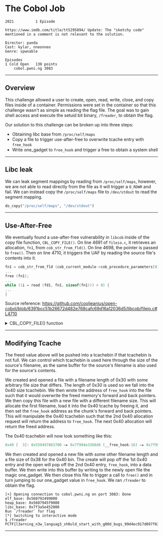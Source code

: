 # The Cobol Job
```
2021          1 Episode

https://www.imdb.com/title/tt5295894/ Update: The "sketchy code" mentioned in a comment is not relevant to the solution.

Director: panda
Cast: kylar, nneonneo
Genre: spwnable

Episodes
1 Cold Open   130 points
    cobol.pwni.ng 3083
```

---

## Overview

This challenge allowed a user to create, open, read, write, close, and copy files inside of a container. Permissions were set in the container so that this challenge wasn't as simple as reading the flag file. The goal was to gain shell access and execute the setuid bit binary, `/freader`, to obtain the flag.

Our solution to this challenge can be broken up into three steps:
* Obtaining libc base from `/proc/self/maps`
* Copy a file to trigger use-after-free to overwrite tcache entry with `free_hook`
* Write one_gadget to `free_hook` and trigger a free to obtain a system shell

---

## Libc leak

We can leak segment mappings by reading from `/proc/self/maps`, however, we are not able to read directly from the file as it will trigger a `O_RDWR` and fail.  We can instead copy the `/proc/self/maps` file to `/dev/stdout` to read the segment mapping.

```python
do_copy("/proc/self/maps", "/dev/stdout")
```

---

## Use-After-Free

We eventually found a use-after-free vulnerability in `libcob` inside of the copy file function, `CBL_COPY_FILE()`.  On line 4691 of `fileio.c`, it retrieves an allocation, `fn1`, from `cob_str_from_fld()`. On line 4698, the pointer is passed to `free()`. Then on line 4710, it triggers the UAF by reading the source file's contents into it.

```c
fn1 = cob_str_from_fld (cob_current_module->cob_procedure_parameters[0]);
...
free (fn1);
...
while ((i = read (fd1, fn1, sizeof(fn1))) > 0) {
...
}
```

Source reference: https://github.com/cooljeanius/open-cobol/blob/6391bcc51b26672d482e768cafc69d16a12036d5/libcob/fileio.c#L4710
<details>
  <summary>CBL_COPY_FILE() function</summary>

```c
int
CBL_COPY_FILE (unsigned char *fname1, unsigned char *fname2)
{
	char	*fn1;
	char	*fn2;
#ifdef	O_BINARY
	int	flag = O_BINARY;
#else
	int	flag = 0;
#endif
	int	ret;
	int	i;
	int	fd1, fd2;

	COB_CHK_PARMS (CBL_COPY_FILE, 2);

	if (!cob_current_module->cob_procedure_parameters[0]) {
		return -1;
	}
	if (!cob_current_module->cob_procedure_parameters[1]) {
		return -1;
	}
	fn1 = cob_str_from_fld (cob_current_module->cob_procedure_parameters[0]);
	flag |= O_RDONLY;
	fd1 = open (fn1, flag, 0);
	if (fd1 < 0) {
		free (fn1);
		return -1;
	}
	free (fn1);
	fn2 = cob_str_from_fld (cob_current_module->cob_procedure_parameters[1]);
	flag &= ~O_RDONLY;
	flag |= O_CREAT | O_TRUNC | O_WRONLY;
	fd2 = open (fn2, flag, 0660);
	if (fd2 < 0) {
		close (fd1);
		free (fn2);
		return -1;
	}
	free (fn2);
	ret = 0;
	while ((i = read (fd1, fn1, sizeof(fn1))) > 0) {
		if (write (fd2, fn1, (size_t)i) < 0) {
			ret = -1;
			break;
		}
	}
	close (fd1);
	close (fd2);
	return ret;
}
```

</details>

---

## Modifying Tcache

The freed value above will be pushed into a tcachebin if that tcachebin is not full.  We can control which tcachebin is used here through the size of the source's filename, as the same buffer for the source's filename is also used for the source's contents.

We created and opened a file with a filename length of 0x30 with some arbitrary file size that differs.  The length of 0x30 is used so we fall into the 0x40 size tcachebin. We then wrote the address of `free_hook` into the file such that it would overwrite the freed memory's forward and back pointers.  We then copy this file with a new file with a different filename size.  This will allocate the first filename, load it into the 0x40 tcache by freeing it, and then set the `free_hook` address as the chunk's forward and back pointers.  This will manipulate the 0x40 tcachebin such that the 2nd 0x40 allocation request will return the address to `free_hook`.  The next 0x40 allocation will return the freed address.

The 0x40 tcachebin will now look something like this:
```c
0x40 [  3]: 0x559497863700 —▸ 0x7f994e3368d8 (__free_hook-16) —▸ 0x7f994e9fd340 ◂— 0x7f994e9fd340
```

We then created and opened a new file with some other filename length and a file size of 0x38 for the 0x40 bin.  The create will pop off the 1st 0x40 entry and the open will pop off the 2nd 0x40 entry, `free_hook`, into a data buffer.  We then write into this buffer by writing to the newly open file the magic one_gadget.  We then close this file to trigger a call to `free()` and in turn jumping to our one_gadget value in `free_hook`.  We ran `/freader` to obtain the flag.

```
[+] Opening connection to cobol.pwni.ng on port 3083: Done
elf_base: 0x560792499000
heap_base: 0x5607945f9000
libc_base: 0x7f3a5e452000
Run `/freader` for flag
[*] Switching to interactive mode
$ /freader
PCTF{l3arning_n3w_languag3_sh0uld_start_with_g00d_bugs_99d4ec917d097f63107e}
```

---
